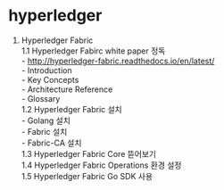 # hyperledger
1. Hyperledger Fabric<br/>
    1.1 Hyperledger Fabirc white paper 정독<br/>
        - http://hyperledger-fabric.readthedocs.io/en/latest/<br/>
        - Introduction<br/>
        - Key Concepts<br/>
        - Architecture Reference<br/>
        - Glossary<br/>
    1.2 Hyperledger Fabric 설치<br/>
        - Golang 설치<br/>
        - Fabric 설치<br/>
        - Fabric-CA 설치<br/>
    1.3 Hyperledger Fabric Core 뜯어보기<br/>
    1.4 Hyperledger Fabric Operations 환경 설정<br/>
    1.5 Hyperledger Fabric Go SDK 사용<br/>
